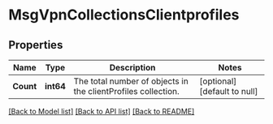 # MsgVpnCollectionsClientprofiles

## Properties
Name | Type | Description | Notes
------------ | ------------- | ------------- | -------------
**Count** | **int64** | The total number of objects in the clientProfiles collection. | [optional] [default to null]

[[Back to Model list]](../README.md#documentation-for-models) [[Back to API list]](../README.md#documentation-for-api-endpoints) [[Back to README]](../README.md)

